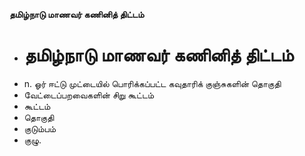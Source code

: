 **தமிழ்நாடு மாணவர் கணினித் திட்டம்**
- # தமிழ்நாடு மாணவர் கணினித் திட்டம்
- n. ஓர் ஈட்டு முட்டையில் பொரிக்கப்பட்ட கவுதாரிக் குஞ்சுகளின் தொகுதி
- வேட்டைப்பறவைகளின் சிறு கூட்டம்
- கூட்டம்
- தொகுதி
- குடும்பம்
- குழு.


